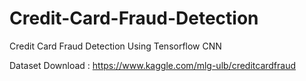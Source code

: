 # Credit-Card-Fraud-Detection
Credit Card Fraud Detection Using Tensorflow CNN


Dataset Download : https://www.kaggle.com/mlg-ulb/creditcardfraud
